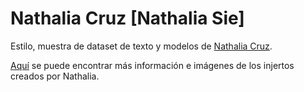 # Nathalia Cruz [Nathalia Sie]

Estilo, muestra de dataset de texto y modelos de [Nathalia Cruz](https://www.instagram.com/nathalia.sie/).

[Aquí](https://bejucoo.github.io/injertos/participantes/nathalia) se puede encontrar más información e imágenes de los injertos creados por Nathalia.